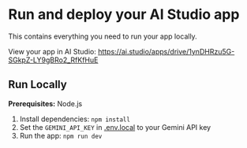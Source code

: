 # Run and deploy your AI Studio app

This contains everything you need to run your app locally.

View your app in AI Studio: https://ai.studio/apps/drive/1ynDHRzu5G-SGkpZ-LY9gBRo2_RfKfHuE

## Run Locally

**Prerequisites:**  Node.js


1. Install dependencies:
   `npm install`
2. Set the `GEMINI_API_KEY` in [.env.local](.env.local) to your Gemini API key
3. Run the app:
   `npm run dev`
